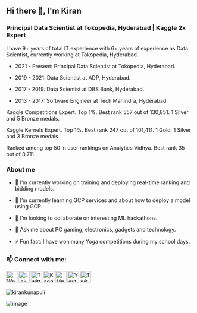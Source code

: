 ## Hi there 👋, I'm Kiran

<!--
**kirankunapuli/kirankunapuli** is a ✨ _special_ ✨ repository because its `README.md` (this file) appears on your GitHub profile.

Here are some ideas to get you started:

- 🔭 I’m currently working on ...
- 🌱 I’m currently learning ...
- 👯 I’m looking to collaborate on ...
- 🤔 I’m looking for help with ...
- 💬 Ask me about ...
- 📫 How to reach me: ...
- 😄 Pronouns: ...
- ⚡ Fun fact: ...
-->

### Principal Data Scientist at Tokopedia, Hyderabad | Kaggle 2x Expert

I have 9+ years of total IT experience with 6+ years of experience as Data Scientist, currently working at Tokopedia, Hyderabad.

- 2021 - Present: Principal Data Scientist at Tokopedia, Hyderabad.

- 2019 - 2021: Data Scientist at ADP, Hyderabad.

- 2017 - 2019: Data Scientist at DBS Bank, Hyderabad.

- 2013 - 2017: Software Engineer at Tech Mahindra, Hyderabad.

Kaggle Competitions Expert. Top 1%. Best rank 557 out of 130,851. 1 Silver and 5 Bronze medals.

Kaggle Kernels Expert. Top 1%. Best rank 247 out of 101,411. 1 Gold, 1 Silver and 3 Bronze medals.

Ranked among top 50 in user rankings on Analytics Vidhya. Best rank 35 out of 8,711.

### About me

- 🔭 I’m currently working on training and deploying real-time ranking and bidding models.

- 🌱 I’m currently learning GCP services and about how to deploy a model using GCP.

- 👯 I’m looking to collaborate on interesting ML hackathons.

- 💬 Ask me about PC gaming, electronics, gadgets and technology.

- ⚡ Fun fact: I have won many Yoga competitions during my school days.


### 📫 Connect with me:

[<img align="left" alt="Website" width="30px" target="_blank" src="https://cdn.simpleicons.org/github" />][website]
[<img align="left" alt="LinkedIn" width="30px" target="_blank" src="https://cdn.simpleicons.org/linkedin" />][linkedin]
[<img align="left" alt="Twitter" width="30px" target="_blank" src="https://cdn.simpleicons.org/twitter" />][twitter]
[<img align="left" alt="Kaggle" width="30px" target="_blank" src="https://cdn.simpleicons.org/kaggle" />][kaggle]
[<img align="left" alt="Medium" width="30px" target="_blank" src="https://cdn.simpleicons.org/instagram" />][medium]
[<img align="left" alt="Youtube" width="30px" target="_blank" src="https://cdn.simpleicons.org/youtube" />][youtube]
[<img align="left" alt="Twitch" width="30px" target="_blank" src="https://cdn.simpleicons.org/twitch" />][twitch]
    
<br>
<br>

<p align="left"> <img src="https://komarev.com/ghpvc/?username=kirankunapuli&color=green&style=flat-square" alt="kirankunapuli" /> </p>


![image](https://github.com/saadeghi/saadeghi/blob/master/dino.gif)


[website]: https://kirankunapuli.github.io/
[twitter]: https://twitter.com/KiranKunapuli
[linkedin]: https://in.linkedin.com/in/kirankunapuli
[kaggle]: https://www.kaggle.com/kirankunapuli
[medium]: https://medium.com/@kirankunapuli
[youtube]: https://www.youtube.com/c/KiranKunapuli/
[twitch]: https://www.twitch.tv/narik_kvsk
